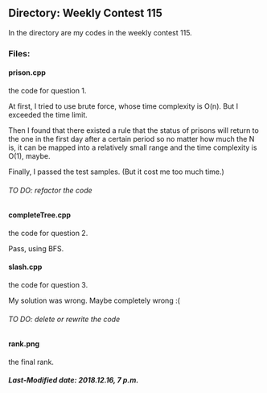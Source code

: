 ## Directory: Weekly Contest 115

In the directory are my codes in the weekly contest 115.

### Files:

#### prison.cpp

the code for question 1.

At first, I tried to use brute force, whose time complexity is O(n). But I exceeded the time limit.

Then I found that there existed a rule that the status of prisons will return to the one in the first day after a certain period so no matter how much the N is, it can be mapped into a relatively small range and the time complexity is O(1), maybe.

Finally, I passed the test samples. (But it cost me too much time.)

###### TO DO: refactor the code

#### completeTree.cpp

the code for question 2.

Pass, using BFS.

#### slash.cpp

the code for question 3.

My solution was wrong. Maybe completely wrong :(

###### TO DO: delete or rewrite the code

#### rank.png

the final rank.

##### Last-Modified date: 2018.12.16, 7 p.m.